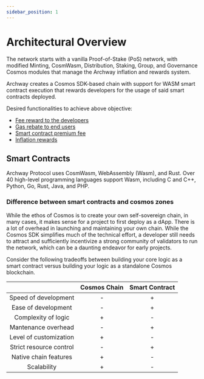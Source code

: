 ```yaml
---
sidebar_position: 1
---
```


# Architectural Overview

The network starts with a vanilla Proof-of-Stake (PoS) network, with modified Minting, CosmWasm, Distribution, Staking, Group, and Governance Cosmos modules that manage the Archway inflation and rewards system. 

Archway creates a Cosmos SDK-based chain with support for WASM smart contract execution that rewards developers for the usage of said smart contracts deployed.

Desired functionalities to achieve above objective:
- [Fee reward to the developers](../economics/overview.md)
- [Gas rebate to end users](../economics/gas-rebates.md)
- [Smart contract premium fee](../economics/smart-contracts-fees.md)
- [Inflation rewards](../economics/inflation.md)

## Smart Contracts
Archway Protocol uses CosmWasm, WebAssembly (Wasm), and Rust. Over 40 high-level programming languages support Wasm, including C and C++, Python, Go, Rust, Java, and PHP.

### Difference between smart contracts and cosmos zones
While the ethos of Cosmos is to create your own self-sovereign chain, in many cases, it makes sense for a project to first deploy as a dApp. There is a lot of overhead in launching and maintaining your own chain. While the Cosmos SDK simplifies much of the technical effort, a developer still needs to attract and sufficiently incentivize a strong community of validators to run the network, which can be a daunting endeavor for early projects.

Consider the following tradeoffs between building your core logic as a smart contract versus building your logic as a standalone Cosmos blockchain.

|                          | Cosmos Chain | Smart Contract|
|      :----:              |    :----:    |    :----:     |
|Speed of development      | -            | +             | 
|Ease of development       | -            | +             | 
|Complexity of logic       | +            | -             | 
|Mantenance overhead       | -            | +             | 
|Level of customization    | +            | -             | 
|Strict resource control   | -            | +             | 
|Native chain features     | +            | -             | 
|Scalability               | +            | -             | 


